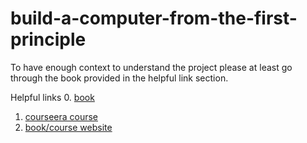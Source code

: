 # build-a-computer-from-the-first-principle
To have enough context to understand the project please at least go through the book provided in the helpful link section.


Helpful links
0. [book](https://www.amazon.com/Elements-Computing-Systems-Building-Principles/dp/0262640686)
1. [courseera course](https://www.coursera.org/learn/build-a-computer)
2. [book/course website](http://www.nand2tetris.org/)
